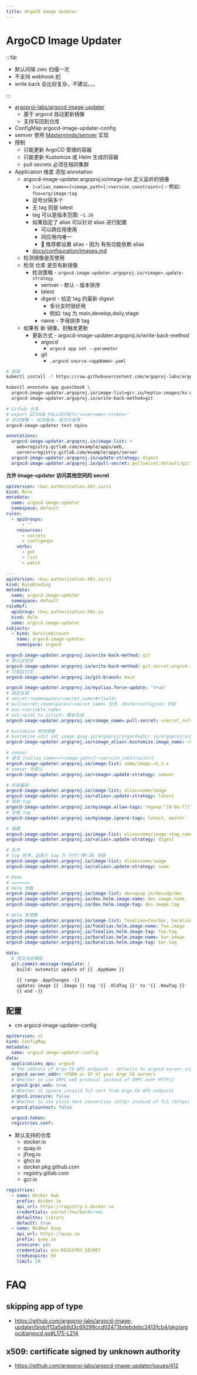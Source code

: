 ```yaml
---
title: ArgoCD Image Updater
---
```


# ArgoCD Image Updater

:::tip

- 默认间隔 `2m0s` 扫描一次
- 不支持 webhook [#1](https://github.com/argoproj-labs/argocd-image-updater/issues/1)
- write back 会比较复杂，不建议。。。

:::

- [argoproj-labs/argocd-image-updater](https://github.com/argoproj-labs/argocd-image-updater)
  - 基于 argocd 自动更新镜像
  - 支持写回到仓库
- ConfigMap argocd-image-updater-config
- semver 使用 [Masterminds/semver](https://github.com/Masterminds/semver) 实现
- 限制
  - 只能更新 ArgoCD 管理的容器
  - 只能更新 Kustomize 或 Helm 生成的容器
  - pull secrets 必须在相同集群
- Application 维度 添加 annotation
  - argocd-image-updater.argoproj.io/image-list 定义监听的镜像
    - `[<alias_name>=]<image_path>[:<version_constraint>]` - 例如: `foo=org/image:tag`
    - 逗号分隔多个
    - 无 tag 则是 latest
    - tag 可以是版本范围: `~1.26`
    - 如果指定了 alias 可以针对 alias 进行配置
      - 可以跨应用使用
      - 同应用内唯一
      - 🌟 推荐都设置 alias - 因为 有些功能依赖 alias
    - [docs/configuration/images.md](https://github.com/argoproj-labs/argocd-image-updater/blob/master/docs/configuration/images.md)
  - 检测镜像是否使用
  - 检测 仓库 是否有新镜像
    - 检测策略 - `argocd-image-updater.argoproj.io/<image>.update-strategy`
      - semver - 默认 - 版本排序
      - latest
      - digest - 给定 tag 的最新 digest
        - 多分支时很好用
        - 例如: tag 为 main,develop,daily,stage
      - name - 字母排序 tag
  - 如果有 新 镜像，则触发更新
    - 更新方式 - argocd-image-updater.argoproj.io/write-back-method
      - argocd
        - `argocd app set --parameter`
      - git
        - `.argocd-source-<appName>.yaml`

```bash
# 安装
kubectl install -f https://raw.githubusercontent.com/argoproj-labs/argocd-image-updater/stable/manifests/install.yaml

kubectl annotate app guestbook \
  argocd-image-updater.argoproj.io/image-list=gcr.io/heptio-images/ks-guestbook-demo \
  argocd-image-updater.argoproj.io/write-back-method=git

# Github 仓库
# export GITHUB_PULLSECRET="<username>:<token>"
# 测试镜像 - 检测版本、是否升级等
argocd-image-updater test nginx
```

```yaml title="最小配置"
annotations:
  argocd-image-updater.argoproj.io/image-list: >
    web=registry.gitlab.com/example/apps/web,
    server=registry.gitlab.com/example/apps/server
  argocd-image-updater.argoproj.io/update-strategy: digest
  argocd-image-updater.argoproj.io/pull-secret: pullsecret:default/gitlab-dockerconfig
```

**允许 image-updater 访问其他空间的 secret**

```yaml title="argocd-image-updater.rbac.yaml"
apiVersion: rbac.authorization.k8s.io/v1
kind: Role
metadata:
  name: argocd-image-updater
  namespace: default
rules:
  - apiGroups:
      - ''
    resources:
      - secrets
      - configmaps
    verbs:
      - get
      - list
      - watch

---
apiVersion: rbac.authorization.k8s.io/v1
kind: RoleBinding
metadata:
  name: argocd-image-updater
  namespace: default
roleRef:
  apiGroup: rbac.authorization.k8s.io
  kind: Role
  name: argocd-image-updater
subjects:
  - kind: ServiceAccount
    name: argocd-image-updater
    namespace: argocd
```

```yaml title="配置说明"
argocd-image-updater.argoproj.io/write-back-method: git
# 带认证信息
argocd-image-updater.argoproj.io/write-back-method: git:secret:argocd-image-updater/git-creds
# 可指定分支
argocd-image-updater.argoproj.io/git-branch: main

argocd-image-updater.argoproj.io/myalias.force-update: "true"
# 指定私钥
# secret:<namespace>/<secret_name>#<field>
# pullsecret:<namespace>/<secret_name> 包含 .dockerconfigjson 字段
# env:<variable_name>
# ext:<path_to_script> 脚本生成
argocd-image-updater.argoproj.io/<image_name>.pull-secret: <secret_ref>

# kustomize 修改镜像
# kustomize edit set image quay.io/argoproj/argocd=ghcr.io/argoproj/argocd
argocd-image-updater.argoproj.io/<image_alias>.kustomize.image_name: <original_image_name>

# semver
# 语法 [<alias_name>=]<image_path>[:<version_constraint>]
argocd-image-updater.argoproj.io/image-list: some/image:v1.2.x
# semver 为默认
argocd-image-updater.argoproj.io/<image>.update-strategy: semver

# 升级最新
argocd-image-updater.argoproj.io/image-list: alias=some/image
argocd-image-updater.argoproj.io/<alias>.update-strategy: latest
# 限制 tag
argocd-image-updater.argoproj.io/myimage.allow-tags: regexp:^[0-9a-f]{7}$
# 忽略 tag
argocd-image-updater.argoproj.io/myimage.ignore-tags: latest, master

# 摘要
argocd-image-updater.argoproj.io/image-list: alias=some/image:<tag_name>
argocd-image-updater.argoproj.io/<alias>.update-strategy: digest

# 名字
# tag 排序，适用于 tag 为 YYYY-MM-DD 场景
argocd-image-updater.argoproj.io/image-list: alias=some/image
argocd-image-updater.argoproj.io/<alias>.update-strategy: name

# Demo
# =======
# Helm 参数
argocd-image-updater.argoproj.io/image-list: dex=quay.io/dexidp/dex
argocd-image-updater.argoproj.io/dex.helm.image-name: dex.image.name
argocd-image-updater.argoproj.io/dex.helm.image-tag: dex.image.tag

# Helm 多镜像
argocd-image-updater.argoproj.io/image-list: fooalias=foo/bar, baralias=bar/foo
argocd-image-updater.argoproj.io/fooalias.helm.image-name: foo.image
argocd-image-updater.argoproj.io/fooalias.helm.image-tag: foo.tag
argocd-image-updater.argoproj.io/baralias.helm.image-name: bar.image
argocd-image-updater.argoproj.io/baralias.helm.image-tag: bar.tag
```

```yaml
data:
  # 提交消息模板
  git.commit-message-template: |
    build: automatic update of {{ .AppName }}

    {{ range .AppChanges -}}
    updates image {{ .Image }} tag '{{ .OldTag }}' to '{{ .NewTag }}'
    {{ end -}}
```

## 配置

- cm argocd-image-updater-config

```yaml
apiVersion: v1
kind: ConfigMap
metadata:
  name: argocd-image-updater-config
data:
  applications_api: argocd
  # The address of Argo CD API endpoint - defaults to argocd-server.argocd
  argocd.server_addr: <FQDN or IP of your Argo CD server>
  # Whether to use GRPC-web protocol instead of GRPC over HTTP/2
  argocd.grpc_web: true
  # Whether to ignore invalid TLS cert from Argo CD API endpoint
  argocd.insecure: false
  # Whether to use plain text connection (http) instead of TLS (https)
  argocd.plaintext: false

  argocd.token:
  registries.conf:
```

- 默认支持的仓库
  - docker.io
  - quay.io
  - jfrog.io
  - ghcr.io
  - docker.pkg.github.com
  - registry.gitlab.com
  - gcr.io

```yaml title="registries.conf"
registries:
  - name: Docker Hub
    prefix: docker.io
    api_url: https://registry-1.docker.io
    credentials: secret:foo/bar#creds
    defaultns: library
    default: true
  - name: RedHat Quay
    api_url: https://quay.io
    prefix: quay.io
    insecure: yes
    credentials: env:REGISTRY_SECRET
    credsexpire: 5h
    limit: 20
```

# FAQ

## skipping app of type

- https://github.com/argoproj-labs/argocd-image-updater/blob/f12a5ab6d3c69299ccd02473bdebdebc24131cb4/pkg/argocd/argocd.go#L175-L214

## x509: certificate signed by unknown authority

- https://github.com/argoproj-labs/argocd-image-updater/issues/412
